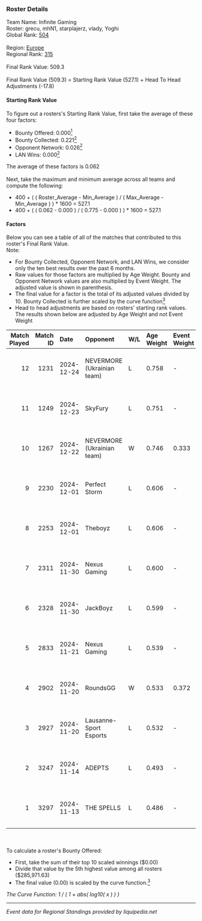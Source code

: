 ### Roster Details<br />
Team Name: Infinite Gaming<br />
Roster: grecu, mhN1, starplajerz, vlady, Yoghi<br />
Global Rank: [504](../../standings_global_2025_02_28.md)<br />
<br />
Region: [Europe]( ../../standings_europe_2025_02_28.md)<br />
Regional Rank: [315]( ../../standings_europe_2025_02_28.md)<br />
<br />
Final Rank Value:  509.3<br />
<br />
Final Rank Value (509.3) = Starting Rank Value (527.1) + Head To Head Adjustments (-17.8)<br />

#### Starting Rank Value<br />
To figure out a rosters's Starting Rank Value, first take the average of these four factors:<br />
- Bounty Offered: 0.000[<sup>1</sup>](#table2)
- Bounty Collected: 0.221[<sup>2</sup>](#table1)
- Opponent Network: 0.026[<sup>2</sup>](#table1)
- LAN Wins: 0.000[<sup>2</sup>](#table1)

The average of these factors is 0.062<br />
<br />
Next, take the maximum and minimum average across all teams and compute the following:<br />
- 400 + ( ( Roster_Average - Min_Average ) / ( Max_Average - Min_Average ) ) * 1600 = 527.1
- 400 + ( ( 0.062 - 0.000 ) / ( 0.775 - 0.000 ) ) * 1600 = 527.1


#### Factors<br />
Below you can see a table of all of the matches that contributed to this roster's Final Rank Value.<br />
Note:<br />

- For Bounty Collected, Opponent Network, and LAN Wins, we consider only the ten best results over the past 6 months.
- Raw values for those factors are multiplied by Age Weight. Bounty and Opponent Network values are also multiplied by Event Weight. The adjusted value is shown in parenthesis.
- The final value for a factor is the total of its adjusted values divided by 10. Bounty Collected is further scaled by the curve function[<sup>3</sup>](#curveFunction)
- Head to head adjustments are based on rosters' starting rank values. The results shown below are adjusted by Age Weight and not Event Weight
<span id="table1"></span><br />


| Match Played | Match ID | Date       | Opponent                   | W/L | Age Weight | Event Weight | Bounty Collected | Opponent Network | LAN Wins  | H2H Adj. | Roster                                 |
| -: | -: | :- | :- | :- | :- | :- | :- | :- | :- | -: | :- |
|           12 |     1231 | 2024-12-24 | NEVERMORE (Ukrainian team) | L   | 0.758      | -            | -                | -                | -         |    -3.94 | grecu, mhN1, starplajerz, vlady, Yoghi |
|           11 |     1249 | 2024-12-23 | SkyFury                    | L   | 0.751      | -            | -                | -                | -         |    -6.79 | grecu, mhN1, starplajerz, vlady, Yoghi |
|           10 |     1267 | 2024-12-22 | NEVERMORE (Ukrainian team) | W   | 0.746      | 0.333        | 0.012 (0.003)    | 0.977 (0.243)    | 0 (0.000) |    19.67 | grecu, mhN1, starplajerz, vlady, Yoghi |
|            9 |     2230 | 2024-12-01 | Perfect Storm              | L   | 0.606      | -            | -                | -                | -         |    -5.04 | CHANKY, Ed1m, grecu, mhN1, starplajerz |
|            8 |     2253 | 2024-12-01 | Theboyz                    | L   | 0.606      | -            | -                | -                | -         |    -5.86 | CHANKY, Ed1m, grecu, mhN1, starplajerz |
|            7 |     2311 | 2024-11-30 | Nexus Gaming               | L   | 0.600      | -            | -                | -                | -         |    -0.57 | CHANKY, Ed1m, grecu, mhN1, starplajerz |
|            6 |     2328 | 2024-11-30 | JackBoyz                   | L   | 0.599      | -            | -                | -                | -         |    -5.71 | CHANKY, Ed1m, grecu, mhN1, starplajerz |
|            5 |     2833 | 2024-11-21 | Nexus Gaming               | L   | 0.539      | -            | -                | -                | -         |    -0.53 | CHANKY, Ed1m, grecu, mhN1, starplajerz |
|            4 |     2902 | 2024-11-20 | RoundsGG                   | W   | 0.533      | 0.372        | 0.000 (0.000)    | 0.066 (0.013)    | 0 (0.000) |     8.35 | CHANKY, Ed1m, grecu, mhN1, starplajerz |
|            3 |     2927 | 2024-11-20 | Lausanne-Sport Esports     | L   | 0.532      | -            | -                | -                | -         |    -6.93 | CHANKY, Ed1m, grecu, mhN1, starplajerz |
|            2 |     3247 | 2024-11-14 | ADEPTS                     | L   | 0.493      | -            | -                | -                | -         |    -4.09 | CHANKY, Ed1m, grecu, mhN1, starplajerz |
|            1 |     3297 | 2024-11-13 | THE SPELLS                 | L   | 0.486      | -            | -                | -                | -         |    -6.36 | CHANKY, Ed1m, grecu, mhN1, starplajerz |

<br />
<span id="table2"></span><br />
To calculate a roster's Bounty Offered:<br />

- First, take the sum of their top 10 scaled winnings ($0.00)
- Divide that value by the 5th highest value among all rosters ($285,971.63)
- The final value (0.00) is scaled by the curve function.[<sup>3</sup>](#curveFunction)

<span id="curveFunction"></span>_The Curve Function: 1 / ( 1 + abs( log10( x ) ) )_<br />

---
_Event data for Regional Standings provided by liquipedia.net_<br />
